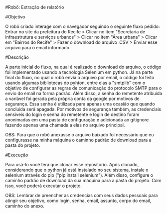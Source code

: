 #Robô: Extração de relatório

#Objetivo

O robô criado interage com o navegador seguindo o seguinte fluxo pedido: 
Entrar no site da prefeitura do Recife >
Clicar no item "Secretaria de infraestrutura e serviços urbanos" >
Clicar no item "Área urbana" >
Clicar em "Bairros do Recife" >
Fazer o download do arquivo .CSV  >
Enviar esse arquivo para o email informado 

#Descrição 

A parte inicial do fluxo, na qual é realizado o download do arquivo, o código foi implementado usando a tecnologia Selenium em python.
Já na parte final do fluxo, no qual o robô envia o arquivo por email, o código foi feito usando algumas bibliotecas do pyhton,
entre elas a "smtplib" com o objetivo de configurar as regras de comunicação do protocolo SMTP para o envio 
do email na forma padrão. Além disso, a senha do remetente atribuída a varíável foi gerada pela própria conta da google por motivos de segurança.
Essa senha é utilizada para apenas uma ocasião que quando concluída será apagada. Por motivos de segurança também, as credenciais sensíveis do login e senha do remetente e login de destino
foram anonimadas em uma pasta de configuração e adicionada ao gitignore fazendo apenas uma chamada a elas no arquivo principal.

OBS: Para que o robô anexasse o arquivo baixado foi necessário que eu configurasse na minha máquina o caminho padrão de download para a pasta do projeto. 

#Execução 

Para usá-lo você terá que clonar esse repositório. Após clonado, considerando que o python já está instalado no seu sistema, instale o selenium através do pip ("pip install selenium"). Além disso, configure o caminho padrão de download da sua máquina para a pasta do projeto. Com isso, você poderá executar o projeto.

OBS: Lembrar de preencher as credencias com seus dados pessoais para atingir seu objetivo, como login, senha, email, assunto, corpo do email, caminho do anexo.




